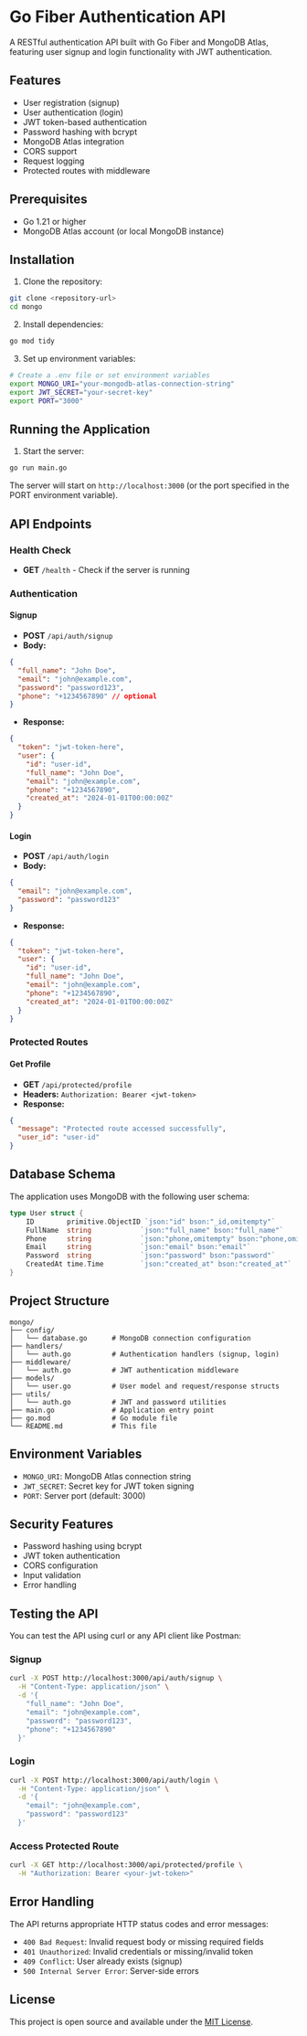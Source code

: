 # Go Fiber Authentication API

A RESTful authentication API built with Go Fiber and MongoDB Atlas, featuring user signup and login functionality with JWT authentication.

## Features

- User registration (signup)
- User authentication (login)
- JWT token-based authentication
- Password hashing with bcrypt
- MongoDB Atlas integration
- CORS support
- Request logging
- Protected routes with middleware

## Prerequisites

- Go 1.21 or higher
- MongoDB Atlas account (or local MongoDB instance)

## Installation

1. Clone the repository:
```bash
git clone <repository-url>
cd mongo
```

2. Install dependencies:
```bash
go mod tidy
```

3. Set up environment variables:
```bash
# Create a .env file or set environment variables
export MONGO_URI="your-mongodb-atlas-connection-string"
export JWT_SECRET="your-secret-key"
export PORT="3000"
```

## Running the Application

1. Start the server:
```bash
go run main.go
```

The server will start on `http://localhost:3000` (or the port specified in the PORT environment variable).

## API Endpoints

### Health Check
- **GET** `/health` - Check if the server is running

### Authentication

#### Signup
- **POST** `/api/auth/signup`
- **Body:**
```json
{
  "full_name": "John Doe",
  "email": "john@example.com",
  "password": "password123",
  "phone": "+1234567890" // optional
}
```
- **Response:**
```json
{
  "token": "jwt-token-here",
  "user": {
    "id": "user-id",
    "full_name": "John Doe",
    "email": "john@example.com",
    "phone": "+1234567890",
    "created_at": "2024-01-01T00:00:00Z"
  }
}
```

#### Login
- **POST** `/api/auth/login`
- **Body:**
```json
{
  "email": "john@example.com",
  "password": "password123"
}
```
- **Response:**
```json
{
  "token": "jwt-token-here",
  "user": {
    "id": "user-id",
    "full_name": "John Doe",
    "email": "john@example.com",
    "phone": "+1234567890",
    "created_at": "2024-01-01T00:00:00Z"
  }
}
```

### Protected Routes

#### Get Profile
- **GET** `/api/protected/profile`
- **Headers:** `Authorization: Bearer <jwt-token>`
- **Response:**
```json
{
  "message": "Protected route accessed successfully",
  "user_id": "user-id"
}
```

## Database Schema

The application uses MongoDB with the following user schema:

```go
type User struct {
    ID        primitive.ObjectID `json:"id" bson:"_id,omitempty"`
    FullName  string            `json:"full_name" bson:"full_name"`
    Phone     string            `json:"phone,omitempty" bson:"phone,omitempty"`
    Email     string            `json:"email" bson:"email"`
    Password  string            `json:"password" bson:"password"`
    CreatedAt time.Time         `json:"created_at" bson:"created_at"`
}
```

## Project Structure

```
mongo/
├── config/
│   └── database.go      # MongoDB connection configuration
├── handlers/
│   └── auth.go          # Authentication handlers (signup, login)
├── middleware/
│   └── auth.go          # JWT authentication middleware
├── models/
│   └── user.go          # User model and request/response structs
├── utils/
│   └── auth.go          # JWT and password utilities
├── main.go              # Application entry point
├── go.mod               # Go module file
└── README.md            # This file
```

## Environment Variables

- `MONGO_URI`: MongoDB Atlas connection string
- `JWT_SECRET`: Secret key for JWT token signing
- `PORT`: Server port (default: 3000)

## Security Features

- Password hashing using bcrypt
- JWT token authentication
- CORS configuration
- Input validation
- Error handling

## Testing the API

You can test the API using curl or any API client like Postman:

### Signup
```bash
curl -X POST http://localhost:3000/api/auth/signup \
  -H "Content-Type: application/json" \
  -d '{
    "full_name": "John Doe",
    "email": "john@example.com",
    "password": "password123",
    "phone": "+1234567890"
  }'
```

### Login
```bash
curl -X POST http://localhost:3000/api/auth/login \
  -H "Content-Type: application/json" \
  -d '{
    "email": "john@example.com",
    "password": "password123"
  }'
```

### Access Protected Route
```bash
curl -X GET http://localhost:3000/api/protected/profile \
  -H "Authorization: Bearer <your-jwt-token>"
```

## Error Handling

The API returns appropriate HTTP status codes and error messages:

- `400 Bad Request`: Invalid request body or missing required fields
- `401 Unauthorized`: Invalid credentials or missing/invalid token
- `409 Conflict`: User already exists (signup)
- `500 Internal Server Error`: Server-side errors

## License

This project is open source and available under the [MIT License](LICENSE). 